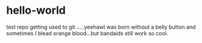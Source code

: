 # hello-world
test repo getting used to git .....yeehawI was born without a belly button and sometimes I blead orange blood...but bandaids still work so cool.

